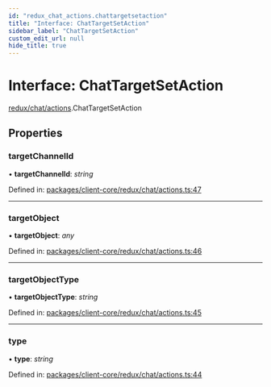 ```yaml
---
id: "redux_chat_actions.chattargetsetaction"
title: "Interface: ChatTargetSetAction"
sidebar_label: "ChatTargetSetAction"
custom_edit_url: null
hide_title: true
---
```


# Interface: ChatTargetSetAction

[redux/chat/actions](../modules/redux_chat_actions.md).ChatTargetSetAction

## Properties

### targetChannelId

• **targetChannelId**: *string*

Defined in: [packages/client-core/redux/chat/actions.ts:47](https://github.com/xr3ngine/xr3ngine/blob/66a84a950/packages/client-core/redux/chat/actions.ts#L47)

___

### targetObject

• **targetObject**: *any*

Defined in: [packages/client-core/redux/chat/actions.ts:46](https://github.com/xr3ngine/xr3ngine/blob/66a84a950/packages/client-core/redux/chat/actions.ts#L46)

___

### targetObjectType

• **targetObjectType**: *string*

Defined in: [packages/client-core/redux/chat/actions.ts:45](https://github.com/xr3ngine/xr3ngine/blob/66a84a950/packages/client-core/redux/chat/actions.ts#L45)

___

### type

• **type**: *string*

Defined in: [packages/client-core/redux/chat/actions.ts:44](https://github.com/xr3ngine/xr3ngine/blob/66a84a950/packages/client-core/redux/chat/actions.ts#L44)
